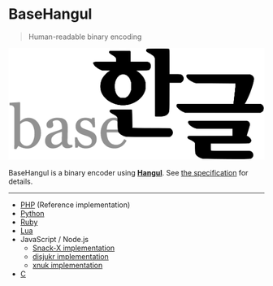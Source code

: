 BaseHangul
========

> Human-readable binary encoding

![](img/logo.png)

BaseHangul is a binary encoder using **[Hangul](http://en.wikipedia.org/wiki/Hangul)**. See [the specification](https://basehangul.github.io) for details.

-------

* [PHP](https://github.com/koreapyj/basehangul) (Reference implementation)
* [Python](https://github.com/ssut/basehangul)
* [Ruby](https://github.com/yous/basehangul)
* [Lua](https://github.com/theeluwin/basehangul)
* JavaScript / Node.js
  * [Snack-X implementation](https://github.com/Snack-X/basehangul)
  * [disjukr implementation](https://github.com/disjukr/basehangul)
  * [xnuk implementation](https://github.com/xnuk/basehangul-nodejs)
* [C](https://github.com/Koasing/basehangul)
